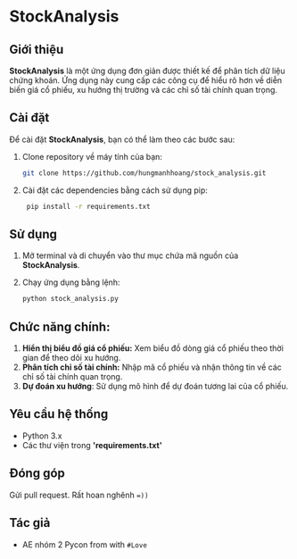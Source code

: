 # StockAnalysis

## Giới thiệu
**StockAnalysis** là một ứng dụng đơn giản được thiết kế để phân tích dữ liệu chứng khoán. Ứng dụng này cung cấp các công cụ để hiểu rõ hơn về diễn biến giá cổ phiếu, xu hướng thị trường và các chỉ số tài chính quan trọng.

## Cài đặt
Để cài đặt **StockAnalysis**, bạn có thể làm theo các bước sau:

1. Clone repository về máy tính của bạn:
   ```bash
   git clone https://github.com/hungmanhhoang/stock_analysis.git
2. Cài đặt các dependencies bằng cách sử dụng pip:
   ```bash
    pip install -r requirements.txt
## Sử dụng
1. Mở terminal và di chuyển vào thư mục chứa mã nguồn của **StockAnalysis**.

2. Chạy ứng dụng bằng lệnh:
    ```bash
    python stock_analysis.py
## Chức năng chính: 
1. **Hiển thị biểu đồ giá cổ phiếu:** Xem biểu đồ dòng giá cổ phiếu theo thời gian để theo dõi xu hướng. 
2. **Phân tích chỉ số tài chính:** Nhập mã cổ phiếu và nhận thông tin về các chỉ số tài chính quan trọng.
3. **Dự đoán xu hướng**: Sử dụng mô hình để dự đoán tương lai của cổ phiếu.

## Yêu cầu hệ thống
* Python 3.x
* Các thư viện trong **'requirements.txt'**

## Đóng góp
Gửi pull request. Rất hoan nghênh ```=))```

## Tác giả
* AE nhóm 2 Pycon from with ```#Love```